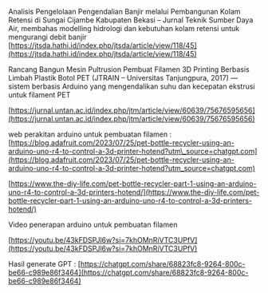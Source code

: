 Analisis Pengelolaan Pengendalian Banjir melalui Pembangunan Kolam Retensi di Sungai Cijambe Kabupaten Bekasi – Jurnal Teknik Sumber Daya Air, membahas modelling hidrologi dan kebutuhan kolam retensi untuk mengurangi debit banjir [https://jtsda.hathi.id/index.php/jtsda/article/view/118/45](https://jtsda.hathi.id/index.php/jtsda/article/view/118/45)



Rancang Bangun Mesin Pultrusion Pembuat Filamen 3D Printing Berbasis Limbah Plastik Botol PET (JTRAIN – Universitas Tanjungpura, 2017) — sistem berbasis Arduino yang mengendalikan suhu dan kecepatan ekstrusi untuk filament PET

[https://jurnal.untan.ac.id/index.php/jtm/article/view/60639/75676595656](https://jurnal.untan.ac.id/index.php/jtm/article/view/60639/75676595656)





web perakitan arduino untuk pembuatan filamen : [https://blog.adafruit.com/2023/07/25/pet-bottle-recycler-using-an-arduino-uno-r4-to-control-a-3d-printer-hotend?utm\_source=chatgpt.com](https://blog.adafruit.com/2023/07/25/pet-bottle-recycler-using-an-arduino-uno-r4-to-control-a-3d-printer-hotend?utm_source=chatgpt.com)



[https://www.the-diy-life.com/pet-bottle-recycler-part-1-using-an-arduino-uno-r4-to-control-a-3d-printers-hotend/](https://www.the-diy-life.com/pet-bottle-recycler-part-1-using-an-arduino-uno-r4-to-control-a-3d-printers-hotend/)





Video penerapan arduino untuk pembuatan filamen

[https://youtu.be/43kFDSPJl6w?si=7khOMnRiVTC3UPfV](https://youtu.be/43kFDSPJl6w?si=7khOMnRiVTC3UPfV)





Hasil generate GPT : [https://chatgpt.com/share/68823fc8-9264-800c-be66-c989e86f3464](https://chatgpt.com/share/68823fc8-9264-800c-be66-c989e86f3464)

